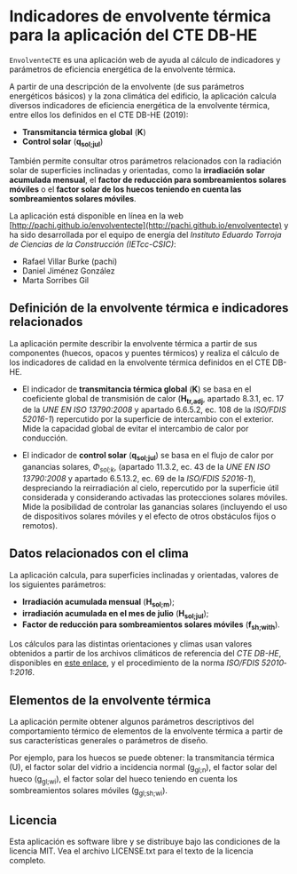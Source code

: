 # Indicadores de envolvente térmica para la aplicación del CTE DB-HE

`EnvolventeCTE` es una aplicación web de ayuda al cálculo de indicadores y parámetros de eficiencia energética de la envolvente térmica.

A partir de una descripción de la envolvente (de sus parámetros energéticos básicos) y la zona climática del edificio, la aplicación calcula diversos indicadores de eficiencia energética de la envolvente térmica, entre ellos los definidos en el CTE DB-HE (2019):

- **Transmitancia térmica global** (**K**)
- **Control solar** (**q<sub>sol;jul</sub>**)

También permite consultar otros parámetros relacionados con la radiación solar de superficies inclinadas y orientadas, como la **irradiación solar acumulada mensual**, el **factor de reducción para sombreamientos solares móviles** o el **factor solar de los huecos teniendo en cuenta las sombreamientos solares móviles**.

La aplicación está disponible en línea en la web [http://pachi.github.io/envolventecte](http://pachi.github.io/envolventecte) y ha sido desarrollada por el equipo de energía del <i>Instituto Eduardo Torroja de Ciencias de la Construcción (IETcc-CSIC)</i>:

- Rafael Villar Burke (pachi)
- Daniel Jiménez González
- Marta Sorribes Gil

## Definición de la envolvente térmica e indicadores relacionados

La aplicación permite describir la envolvente térmica a partir de sus componentes (huecos, opacos y puentes térmicos) y realiza el cálculo de los indicadores de calidad en la envolvente térmica definidos en el CTE DB-HE.

- El indicador de **transmitancia térmica global** (**K**) se basa en el coeficiente global de transmisión de calor (**H<sub>tr,adj</sub>**, apartado 8.3.1, ec. 17 de la _UNE EN ISO 13790:2008_ y apartado 6.6.5.2, ec. 108 de la _ISO/FDIS 52016-1_) repercutido por la superficie de intercambio con el exterior.<br /> Mide la capacidad global de evitar el intercambio de calor por conducción.

- El indicador de **control solar** (**q<sub>sol;jul</sub>**) se basa en el flujo de calor por ganancias solares, _Φ<sub>sol;k</sub>_, (apartado 11.3.2, ec. 43 de la _UNE EN ISO 13790:2008_ y apartado 6.5.13.2, ec. 69 de la _ISO/FDIS 52016-1_), despreciando la reirradiación al cielo, repercutido por la superficie útil considerada y considerando activadas las protecciones solares móviles.<br /> Mide la posibilidad de controlar las ganancias solares (incluyendo el uso de dispositivos solares móviles y el efecto de otros obstáculos fijos o remotos).

## Datos relacionados con el clima

La aplicación calcula, para superficies inclinadas y orientadas, valores de los siguientes parámetros:

- **Irradiación acumulada mensual** (**H<sub>sol;m</sub>**);
- **irradiación acumulada en el mes de julio** (**H<sub>sol;jul</sub>**);
- **Factor de reducción para sombreamientos solares móviles** (**f<sub>sh;with</sub>**).

Los cálculos para las distintas orientaciones y climas usan valores obtenidos a partir de los archivos climáticos de referencia del _CTE DB-HE_, disponibles en [este enlace](http://www.codigotecnico.org/images/stories/pdf/ahorroEnergia/CTEdatosMET_20140418.zip), y el procedimiento de la norma _ISO/FDIS 52010‐1:2016_.

## Elementos de la envolvente térmica

La aplicación permite obtener algunos parámetros descriptivos del comportamiento térmico de elementos de la envolvente térmica a partir de sus características generales o parámetros de diseño.

Por ejemplo, para los huecos se puede obtener: la transmitancia térmica (U), el factor solar del vidrio a incidencia normal (g<sub>gl;n</sub>), el factor solar del hueco (g<sub>gl;wi</sub>), el factor solar del hueco teniendo en cuenta los sombreamientos solares móviles (g<sub>gl;sh;wi</sub>).

## Licencia

Esta aplicación es software libre y se distribuye bajo las condiciones de la licencia MIT. Vea el archivo LICENSE.txt para el texto de la licencia completo.
